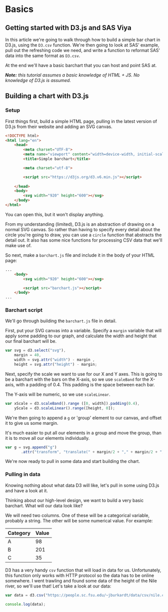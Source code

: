 # Basics

## Getting started with D3.js and SAS Viya

In this article we're going to walk through how to build a simple bar chart in D3.js, using the `D3.csv` function. We're then going to look at SAS' example, pull out the refreshing code we need, and write a function to reformat SAS' data into the same format as `D3.csv`. 

At the end we'll have a basic barchart that you can host and point SAS at.

_**Note:** this tutorial assumes a basic knowledge of HTML + JS. No knowledge of D3.js is assumed._

## Building a chart with D3.js

### Setup

First things first, build a simple HTML page, pulling in the latest version of D3.js from their website and adding an SVG canvas.

```html
<!DOCTYPE html>
<html lang="en">
    <head>
        <meta charset="UTF-8">
        <meta name="viewport" content="width=device-width, initial-scale=1.0">
        <title>Simple barchart</title>

        <meta charset="utf-8">

        <script src="https://d3js.org/d3.v6.min.js"></script>
        
    </head>
    <body>
        <svg width="920" height="600"></svg>
    </body>
</html>
```

You can open this, but it won't display anything.

From my understanding (limited), D3.js is an abstraction of drawing on a normal SVG canvas. So rather than having to specify every detail about the circle you're going to draw, you can use a `circle` function that abstracts the detail out. It also has some nice functions for processing CSV data that we'll make use of.

So next, make a `barchart.js` file and include it in the body of your HTML page:

```html
...
    <body>
        <svg width="920" height="600"></svg>

        <script src="barchart.js"></script>
    </body>
...
```

### Barchart script

We'll go through building the `barchart.js` file in detail.

First, put your SVG canvas into a variable. Specify a `margin` variable that will apply some padding to our graph, and calculate the width and height that our final barchart will be.

```javascript
var svg = d3.select("svg"),
    margin = 40,
    width = svg.attr("width") - margin ,
    height = svg.attr("height") - margin;
```

Next, specify the scale we want to use for our X and Y axes. This is going to be a barchart with the bars on the X-axis, so we use `scaleBand` for the X-axis, with a padding of 0.4. This padding is the space between each bar. 

The Y-axis will be numeric, so we use `scaleLinear`.

```javascript
var xScale = d3.scaleBand().range ([0, width]).padding(0.4),
    yScale = d3.scaleLinear().range([height, 0]);
```

We're then going to append a `g` or 'group' element to our canvas, and offset it to give us some margin. 

It's much easier to put all our elements in a group and move the group, than it is to move all our elements individually.

```javascript
var g = svg.append("g")
       .attr("transform", "translate(" + margin/2 + "," + margin/2 + ")");
```

We're now ready to pull in some data and start building the chart.

### Pulling in data

Knowing nothing about what data D3 will like, let's pull in some using D3.js and have a look at it.

Thinking about our high-level design, we want to build a very basic barchart. What will our data look like?

We will need two columns. One of these will be a categorical variable, probably a string. The other will be some numerical value. For example:

|Category|Value|
|---|---|
|A|98|
|B|201|
|C|35|

D3 has a very handy `csv` function that will load in data for us. Unfortunately, this function only works with HTTP protocol so the data has to be online somewhere. I went trawling and found some data of the height of the Nile river, so we'll use that! Let's take a look at our data:

```javascript
var data = d3.csv("https://people.sc.fsu.edu/~jburkardt/data/csv/nile.csv");

console.log(data);
```